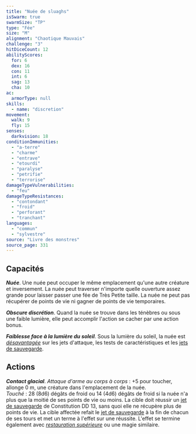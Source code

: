 ```yaml
---
title: "Nuée de sluaghs"
isSwarm: true
swarmSize: "TP"
type: "Fée"
size: "M"
alignment: "Chaotique Mauvais"
challenge: "3"
hitDiceCount: 12
abilityScores:
  for: 6
  dex: 16
  con: 11
  int: 6
  sag: 13
  cha: 10
ac:
  armorType: null
skills:
  - name: "discretion"
movement:
  walk: 9
  fly: 15
senses:
  darkvision: 18
conditionImmunities:
  - "a-terre"
  - "charme"
  - "entrave"
  - "etourdi"
  - "paralyse"
  - "petrifie"
  - "terrorise"
damageTypeVulnerabilities:
  - "feu"
damageTypeResistances:
  - "contondant"
  - "froid"
  - "perforant"
  - "tranchant"
languages:
  - "commun"
  - "sylvestre"
source: "Livre des monstres"
source_page: 331
---
```

## Capacités
_**Nuée**_. Une nuée peut occuper le même emplacement qu'une autre créature et inversement. La nuée peut traverser n'importe quelle ouverture assez grande pour laisser passer une fée de Très Petite taille. La nuée ne peut pas récupérer de points de vie ni gagner de points de vie temporaires.

_**Obscure discrétion**_. Quand la nuée se trouve dans les ténèbres ou sous une faible lumière, elle peut accomplir l'action se cacher par une action bonus.

_**Faiblesse face à la lumière du soleil**_. Sous la lumière du soleil, la nuée est [_désavantagée_](/utiliser-les-caracteristiques/#avantage-et-desavantage) sur les jets d'attaque, les tests de caractéristiques et les [jets de sauvegarde](/utiliser-les-caracteristiques/#jets-de-sauvegarde).

## Actions
_**Contact glacial**_. _Attaque d'arme au corps à corps_ : +5 pour toucher, allonge 0 m, une créature dans l'emplacement de la nuée.  
_Touché_ : 28 (8d6) dégâts de froid ou 14 (4d6) dégâts de froid si la nuée n'a plus que la moitié de ses points de vie ou moins. La cible doit réussir un [jet de sauvegarde](/utiliser-les-caracteristiques/#jets-de-sauvegarde) de Constitution DD 13, sans quoi elle ne récupère plus de points de vie. La cible affectée refait le [jet de sauvegarde](/utiliser-les-caracteristiques/#jets-de-sauvegarde) à la fin de chacun de ses tours et met un terme à l'effet sur une réussite. L'effet se termine également avec [_restauration supérieure_](/grimoire/restauration-superieure/) ou une magie similaire.
